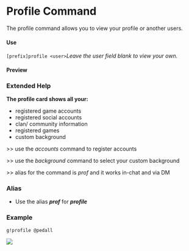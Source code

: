 # Profile Command

The profile command allows you to view your profile or another users.

#### Use

`[prefix]profile <user>`_Leave the user field blank to view your own._

#### Preview



### Extended Help

**The profile card shows all your:**

* registered game accounts
* registered social accounts
* clan/ community information
* registered games
* custom background

&gt;&gt; use the _accounts_ command to register accounts

&gt;&gt; use the _background_ command to select your custom background

&gt;&gt; alias for the command is _prof_ and it works in-chat and via DM

### Alias

* Use the alias _**prof**_ for _**profile**_

### Example

```
g!profile @pedall
```

![](https://cdn.discordapp.com/attachments/282295514727448587/358587417684344843/image.png)

### 



